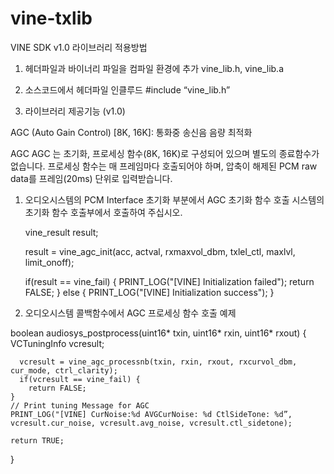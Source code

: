 # vine-txlib

VINE SDK v1.0 라이브러리 적용방법
1. 헤더파일과 바이너리 파일을 컴파일 환경에 추가
vine_lib.h, vine_lib.a

2. 소스코드에서 헤더파일 인클루드
#include “vine_lib.h”

3. 라이브러리 제공기능 (v1.0)

AGC (Auto Gain Control) [8K, 16K]: 통화중 송신음 음량 최적화

AGC
AGC 는 초기화, 프로세싱 함수(8K, 16K)로 구성되어 있으며 별도의 종료함수가 없습니다.
프로세싱 함수는 매 프레임마다 호출되어야 하며, 압축이 해제된 PCM raw data를 프레임(20ms) 단위로 입력받습니다.

1. 오디오시스템의 PCM Interface 초기화 부분에서 AGC 초기화 함수 호출
시스템의 초기화 함수 호출부에서 호출하여 주십시오.


    vine_result result;
    
    result = vine_agc_init(acc, actval, rxmaxvol_dbm, txlel_ctl, maxlvl, limit_onoff);
    
    if(result == vine_fail) {
    	PRINT_LOG("[VINE] Initialization failed");
    	return FALSE;
    } else {
    	PRINT_LOG("[VINE] Initialization success");
    }
    
    

2. 오디오시스템 콜백함수에서 AGC 프로세싱 함수 호출 예제

  boolean audiosys_postprocess(uint16* txin, uint16* rxin, uint16* rxout)
  {
	  VCTuningInfo vcresult;

	  vcresult = vine_agc_processnb(txin, rxin, rxout, rxcurvol_dbm, cur_mode, ctrl_clarity);
	  if(vcresult == vine_fail) {
  		return FALSE;
  	}
  	// Print tuning Message for AGC
  	PRINT_LOG("[VINE] CurNoise:%d AVGCurNoise: %d CtlSideTone: %d”, vcresult.cur_noise, vcresult.avg_noise, vcresult.ctl_sidetone);

  	return TRUE;    
  }
